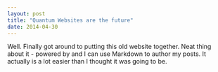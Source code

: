 ```yaml
---
layout: post
title: "Quantum Websites are the future"
date: 2014-04-30
---
```


Well. Finally got around to putting this old website together. Neat thing about it - powered by and I can use Markdown to author my posts. It actually is a lot easier than I thought it was going to be.
